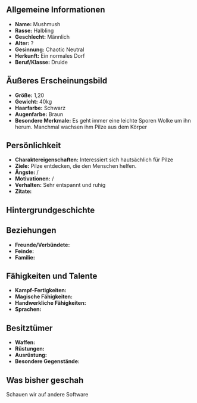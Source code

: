 

## Allgemeine Informationen
- **Name:** Mushmush
- **Rasse:** Halbling
- **Geschlecht:** Männlich
- **Alter:** ?
- **Gesinnung:** Chaotic Neutral
- **Herkunft:** Ein normales Dorf
- **Beruf/Klasse:** Druide

## Äußeres Erscheinungsbild
- **Größe:** 1,20
- **Gewicht:** 40kg
- **Haarfarbe:** Schwarz
- **Augenfarbe:** Braun
- **Besondere Merkmale:** Es geht immer eine leichte Sporen Wolke um ihn herum. Manchmal wachsen ihm Pilze aus dem Körper

## Persönlichkeit
- **Charaktereigenschaften:** Interessiert sich hautsächlich für Pilze
- **Ziele:**  Pilze entdecken, die den Menschen helfen.
- **Ängste:** /
- **Motivationen:** /
- **Verhalten:** Sehr entspannt und ruhig
- **Zitate:** 

## Hintergrundgeschichte


## Beziehungen
- **Freunde/Verbündete:** 
- **Feinde:** 
- **Familie:** 

## Fähigkeiten und Talente
- **Kampf-Fertigkeiten:** 
- **Magische Fähigkeiten:** 
- **Handwerkliche Fähigkeiten:** 
- **Sprachen:** 

## Besitztümer
- **Waffen:** 
- **Rüstungen:** 
- **Ausrüstung:** 
- **Besondere Gegenstände:** 

## Was bisher geschah

Schauen wir auf andere Software 